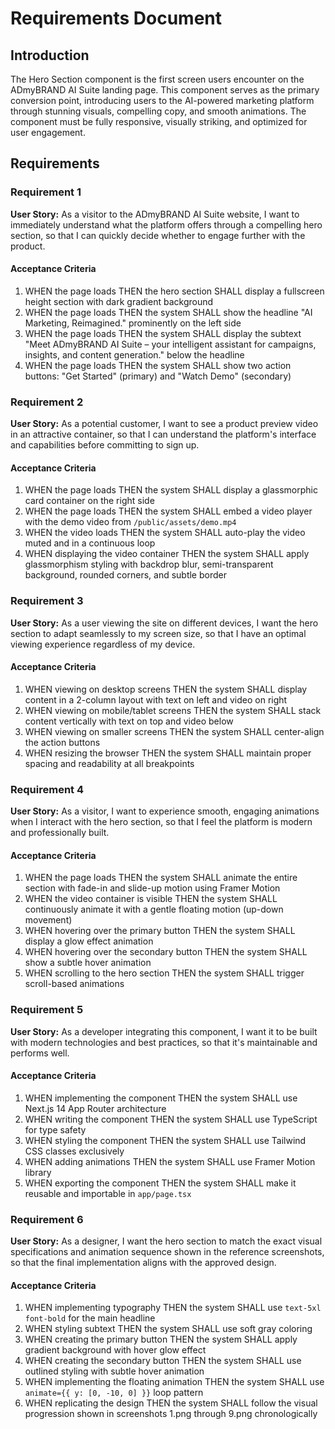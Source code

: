 # Requirements Document

## Introduction

The Hero Section component is the first screen users encounter on the ADmyBRAND AI Suite landing page. This component serves as the primary conversion point, introducing users to the AI-powered marketing platform through stunning visuals, compelling copy, and smooth animations. The component must be fully responsive, visually striking, and optimized for user engagement.

## Requirements

### Requirement 1

**User Story:** As a visitor to the ADmyBRAND AI Suite website, I want to immediately understand what the platform offers through a compelling hero section, so that I can quickly decide whether to engage further with the product.

#### Acceptance Criteria

1. WHEN the page loads THEN the hero section SHALL display a fullscreen height section with dark gradient background
2. WHEN the page loads THEN the system SHALL show the headline "AI Marketing, Reimagined." prominently on the left side
3. WHEN the page loads THEN the system SHALL display the subtext "Meet ADmyBRAND AI Suite – your intelligent assistant for campaigns, insights, and content generation." below the headline
4. WHEN the page loads THEN the system SHALL show two action buttons: "Get Started" (primary) and "Watch Demo" (secondary)

### Requirement 2

**User Story:** As a potential customer, I want to see a product preview video in an attractive container, so that I can understand the platform's interface and capabilities before committing to sign up.

#### Acceptance Criteria

1. WHEN the page loads THEN the system SHALL display a glassmorphic card container on the right side
2. WHEN the page loads THEN the system SHALL embed a video player with the demo video from `/public/assets/demo.mp4`
3. WHEN the video loads THEN the system SHALL auto-play the video muted and in a continuous loop
4. WHEN displaying the video container THEN the system SHALL apply glassmorphism styling with backdrop blur, semi-transparent background, rounded corners, and subtle border

### Requirement 3

**User Story:** As a user viewing the site on different devices, I want the hero section to adapt seamlessly to my screen size, so that I have an optimal viewing experience regardless of my device.

#### Acceptance Criteria

1. WHEN viewing on desktop screens THEN the system SHALL display content in a 2-column layout with text on left and video on right
2. WHEN viewing on mobile/tablet screens THEN the system SHALL stack content vertically with text on top and video below
3. WHEN viewing on smaller screens THEN the system SHALL center-align the action buttons
4. WHEN resizing the browser THEN the system SHALL maintain proper spacing and readability at all breakpoints

### Requirement 4

**User Story:** As a visitor, I want to experience smooth, engaging animations when I interact with the hero section, so that I feel the platform is modern and professionally built.

#### Acceptance Criteria

1. WHEN the page loads THEN the system SHALL animate the entire section with fade-in and slide-up motion using Framer Motion
2. WHEN the video container is visible THEN the system SHALL continuously animate it with a gentle floating motion (up-down movement)
3. WHEN hovering over the primary button THEN the system SHALL display a glow effect animation
4. WHEN hovering over the secondary button THEN the system SHALL show a subtle hover animation
5. WHEN scrolling to the hero section THEN the system SHALL trigger scroll-based animations

### Requirement 5

**User Story:** As a developer integrating this component, I want it to be built with modern technologies and best practices, so that it's maintainable and performs well.

#### Acceptance Criteria

1. WHEN implementing the component THEN the system SHALL use Next.js 14 App Router architecture
2. WHEN writing the component THEN the system SHALL use TypeScript for type safety
3. WHEN styling the component THEN the system SHALL use Tailwind CSS classes exclusively
4. WHEN adding animations THEN the system SHALL use Framer Motion library
5. WHEN exporting the component THEN the system SHALL make it reusable and importable in `app/page.tsx`

### Requirement 6

**User Story:** As a designer, I want the hero section to match the exact visual specifications and animation sequence shown in the reference screenshots, so that the final implementation aligns with the approved design.

#### Acceptance Criteria

1. WHEN implementing typography THEN the system SHALL use `text-5xl font-bold` for the main headline
2. WHEN styling subtext THEN the system SHALL use soft gray coloring
3. WHEN creating the primary button THEN the system SHALL apply gradient background with hover glow effect
4. WHEN creating the secondary button THEN the system SHALL use outlined styling with subtle hover animation
5. WHEN implementing the floating animation THEN the system SHALL use `animate={{ y: [0, -10, 0] }}` loop pattern
6. WHEN replicating the design THEN the system SHALL follow the visual progression shown in screenshots 1.png through 9.png chronologically